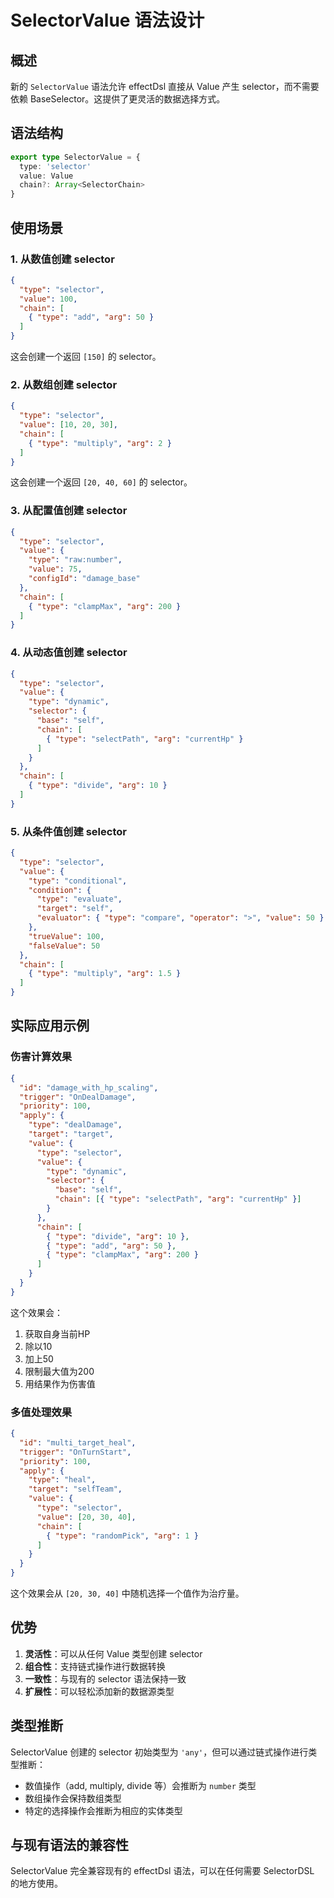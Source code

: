 # SelectorValue 语法设计

## 概述

新的 `SelectorValue` 语法允许 effectDsl 直接从 Value 产生 selector，而不需要依赖 BaseSelector。这提供了更灵活的数据选择方式。

## 语法结构

```typescript
export type SelectorValue = {
  type: 'selector'
  value: Value
  chain?: Array<SelectorChain>
}
```

## 使用场景

### 1. 从数值创建 selector

```json
{
  "type": "selector",
  "value": 100,
  "chain": [
    { "type": "add", "arg": 50 }
  ]
}
```

这会创建一个返回 `[150]` 的 selector。

### 2. 从数组创建 selector

```json
{
  "type": "selector",
  "value": [10, 20, 30],
  "chain": [
    { "type": "multiply", "arg": 2 }
  ]
}
```

这会创建一个返回 `[20, 40, 60]` 的 selector。

### 3. 从配置值创建 selector

```json
{
  "type": "selector",
  "value": {
    "type": "raw:number",
    "value": 75,
    "configId": "damage_base"
  },
  "chain": [
    { "type": "clampMax", "arg": 200 }
  ]
}
```

### 4. 从动态值创建 selector

```json
{
  "type": "selector",
  "value": {
    "type": "dynamic",
    "selector": {
      "base": "self",
      "chain": [
        { "type": "selectPath", "arg": "currentHp" }
      ]
    }
  },
  "chain": [
    { "type": "divide", "arg": 10 }
  ]
}
```

### 5. 从条件值创建 selector

```json
{
  "type": "selector",
  "value": {
    "type": "conditional",
    "condition": {
      "type": "evaluate",
      "target": "self",
      "evaluator": { "type": "compare", "operator": ">", "value": 50 }
    },
    "trueValue": 100,
    "falseValue": 50
  },
  "chain": [
    { "type": "multiply", "arg": 1.5 }
  ]
}
```

## 实际应用示例

### 伤害计算效果

```json
{
  "id": "damage_with_hp_scaling",
  "trigger": "OnDealDamage",
  "priority": 100,
  "apply": {
    "type": "dealDamage",
    "target": "target",
    "value": {
      "type": "selector",
      "value": {
        "type": "dynamic",
        "selector": {
          "base": "self",
          "chain": [{ "type": "selectPath", "arg": "currentHp" }]
        }
      },
      "chain": [
        { "type": "divide", "arg": 10 },
        { "type": "add", "arg": 50 },
        { "type": "clampMax", "arg": 200 }
      ]
    }
  }
}
```

这个效果会：
1. 获取自身当前HP
2. 除以10
3. 加上50
4. 限制最大值为200
5. 用结果作为伤害值

### 多值处理效果

```json
{
  "id": "multi_target_heal",
  "trigger": "OnTurnStart",
  "priority": 100,
  "apply": {
    "type": "heal",
    "target": "selfTeam",
    "value": {
      "type": "selector",
      "value": [20, 30, 40],
      "chain": [
        { "type": "randomPick", "arg": 1 }
      ]
    }
  }
}
```

这个效果会从 `[20, 30, 40]` 中随机选择一个值作为治疗量。

## 优势

1. **灵活性**：可以从任何 Value 类型创建 selector
2. **组合性**：支持链式操作进行数据转换
3. **一致性**：与现有的 selector 语法保持一致
4. **扩展性**：可以轻松添加新的数据源类型

## 类型推断

SelectorValue 创建的 selector 初始类型为 `'any'`，但可以通过链式操作进行类型推断：

- 数值操作（add, multiply, divide 等）会推断为 `number` 类型
- 数组操作会保持数组类型
- 特定的选择操作会推断为相应的实体类型

## 与现有语法的兼容性

SelectorValue 完全兼容现有的 effectDsl 语法，可以在任何需要 SelectorDSL 的地方使用。

